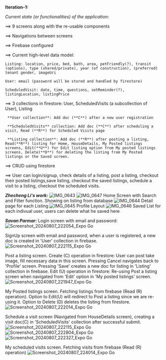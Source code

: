 **Iteration-1:**

_Current state (or functionalities) of the application:_

==> 9 screens along with the re-usable components


==> Navigations between screens


==> Firebase configured


==> Current high-level data model:

    Listing: location, price, bed, bath, area, petFriendly(?), transit (options), type (shared/private), year (of construction), (preferred) tenant gender, imageUri

    User: email (password will be stored and handled by firestore)

    ScheduledVisit: date, time, questions, setReminder(?), listingLocation, listingPrice

    
==> 3 collections in firestore: User, ScheduledVisits (a subcollection of User), Listing

     **User collection**: Add doc (**C**) after a new user registration

     **ScheduledVisits** collection: Add doc (**C**) after scheduling a visit, Read (**R**) for Scheduled Visits page

     **Listing collection**: Add doc (**R**) after posting a listing, Read(**R**) listing for Home, HouseDetails, My Posted listings screens, Edit(**U**) for Edit listing option from My posted listings screens, Delete(**D**) for deleting the listing from My Posted listings or the Saved screen.

     

==> CRUD using firestore


==> User can login/signup, check details of a listing,  post a listing, checkout their posted listings,save listing, checkout the saved listings, schedule a visit to a listing, checkout the scheduled visits.








**_Zhecheng Li's work:_**
![IMG_0643](https://github.com/user-attachments/assets/2b885339-fc7a-4e63-8c0a-8d9201c2ff73)
![IMG_0647](https://github.com/user-attachments/assets/bc8a12ae-7f7c-4ba2-b8d7-cf5788941af6)
Home Screen with Search and Filter function. Showing on listing from database
![IMG_0644](https://github.com/user-attachments/assets/8d5ab284-54ba-43c2-95fa-4fb9a83b766e)
Detail page for each Listing 
![IMG_0645](https://github.com/user-attachments/assets/a9b3d3dd-6856-4537-8744-bb2c779f60a5)
Profile Layout 
![IMG_0646](https://github.com/user-attachments/assets/04ba1bc1-4d60-47fc-b3dc-8d5e25a1bd6b)
Saved List for each indivual user, users can delete what he saved here








**_Savan Parmar:_**
Login screen with email and password:
![Screenshot_20240807_222054_Expo Go](https://github.com/user-attachments/assets/33f4feec-a775-4718-a568-a72d226d8abe)

SignUp screen with email and password, when a user is registered, a new doc is created in 'User' collection in firebase.
![Screenshot_20240807_222115_Expo Go](https://github.com/user-attachments/assets/52110aa8-d018-407f-ac2a-ec2cedb7f318)

Post a listing screen. 
Create (C) operation in firestore: User can post take image, fill necessary data in this screen. Pressing Cancel navigates back to 'Profile' screen. Pressing 'Save' creates a new doc for listing in 'Listing' collection in firebase.
Edit (U) operation in firestore: Re-using Post a listing screen when navigated from 'Edit' option in 'My posted listings' screen.
![Screenshot_20240807_221947_Expo Go](https://github.com/user-attachments/assets/40d70537-6150-4113-8a86-a8a24c11ed2d)

My Posted listings screen. Fetching listings from firebase (Read (R) operation). Option to Edit(U) will redirect to Post a listing since we are re-using it. Option to Delete (D) deletes the listing from firestore.
![Screenshot_20240807_222014_Expo Go](https://github.com/user-attachments/assets/e24db69c-2053-4dad-a0d4-b03f76c202a8)

 
Schedule a visit screen (Navigated from HouseDetails screen), creating a visit doc(C) in 'ScheduledVisits' collection after successful submit.
![Screenshot_20240807_222115_Expo Go](https://github.com/user-attachments/assets/11ac2127-7895-4819-ac4e-2c182f6d70e8)
![Screenshot_20240807_222804_Expo Go](https://github.com/user-attachments/assets/a592d57d-c3cf-472b-a65e-fc5b0695d3b0)
![Screenshot_20240807_222327_Expo Go](https://github.com/user-attachments/assets/4e6df0a6-7283-4f44-a854-9846d8729c16)

My scheduled visits screen. Fetching visits from firebase (Read (R) operation)
![Screenshot_20240807_224014_Expo Go](https://github.com/user-attachments/assets/cee37a3e-6d81-4dde-8dc0-83238a3436b6)



